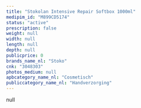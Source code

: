 ```yaml
---
title: "Stokolan Intensive Repair Softbox 1000ml"
medipim_id: "M899CD5174"
status: "active"
prescription: false
weight: null
width: null
length: null
depth: null
publicprice: 0
brands_name_nl: "Stoko"
cnk: "3048303"
photos_medium: null
apbcategory_name_nl: "Cosmetisch"
publiccategory_name_nl: "Handverzorging"
---
```

null

